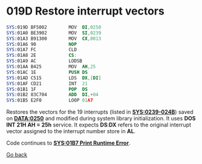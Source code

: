 # 019D Restore interrupt vectors

```nasm
SYS:019D BF5002        MOV	DI,0250
SYS:01A0 BE3902        MOV	SI,0239
SYS:01A3 B91300        MOV	CX,0013
SYS:01A6 90            NOP
SYS:01A7 FC            CLD
SYS:01A8 2E            CS:
SYS:01A9 AC            LODSB
SYS:01AA B425          MOV	AH,25
SYS:01AC 1E            PUSH	DS
SYS:01AD C515          LDS	DX,[DI]
SYS:01AF CD21          INT	21
SYS:01B1 1F            POP	DS
SYS:01B2 83C704        ADD	DI,+04
SYS:01B5 E2F0          LOOP	01A7
```

Restores the vectors for the 19 interrupts (listed in **[SYS:0239-024B](0239-INTERRUPT-LIST.md)**) saved on **[DATA:0250](DATA.md)** and modified during system library initialization. It uses **DOS INT 21H AH = 25h** service. It expects **DS**:**DX** refers to the original interrupt vector assigned to the interrupt number store in **AL**.

Code continues to **[SYS:01B7 Print Runtime Error](01B7-PRINT-RUNTIME-ERR.md)**.

[Go back](../README.md)